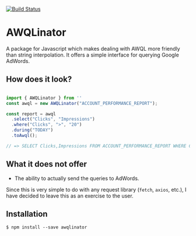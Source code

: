[![Build Status](https://travis-ci.org/ianks/awqlinator.svg?branch=master)](https://travis-ci.org/ianks/awqlinator)

# AWQLinator

A package for Javascript which makes dealing with AWQL more friendly than
string interpolation. It offers a simple interface for querying Google AdWords.

## How does it look?

```js

import { AWQLinator } from ''
const awql = new AWQLinator("ACCOUNT_PERFORMANCE_REPORT");

const report = awql
  .select("Clicks", "Impressions")
  .where("Clicks", ">", "20")
  .during("TODAY")
  .toAwql();

// => SELECT Clicks,Impressions FROM ACCOUNT_PERFORMANCE_REPORT WHERE Clicks > 20
```

## What it does not offer

- The ability to actually send the queries to AdWords.

Since this is very simple to do with any request library (`fetch`, `axios`,
etc.), I have decided to leave this as an exercise to the user.

## Installation

`$ npm install --save awqlinator`
